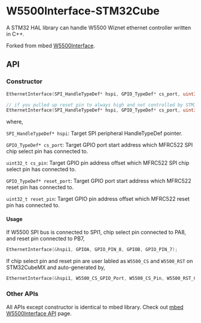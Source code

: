 # W5500Interface-STM32Cube

A STM32 HAL library can handle W5500 Wiznet ethernet controller written in C++.

Forked from mbed [W5500Interface](https://os.mbed.com/teams/EthernetInterfaceW5500-makers/code/W5500Interface/).

## API

### Constructor

```cpp
EthernetInterface(SPI_HandleTypeDef* hspi, GPIO_TypeDef* cs_port, uint32_t cs_pin, GPIO_TypeDef* reset_port, uint32_t reset_pin);

// if you pulled up reset pin to always high and not controlled by STM32,
EthernetInterface(SPI_HandleTypeDef* hspi, GPIO_TypeDef* cs_port, uint32_t cs_pin);
```
where,

`SPI_HandleTypeDef* hspi`: Target SPI peripheral HandleTypeDef pointer.

`GPIO_TypeDef* cs_port`: Target GPIO port start address which MFRC522 SPI chip select pin has connected to.

`uint32_t cs_pin`: Target GPIO pin address offset which MFRC522 SPI chip select pin has connected to.

`GPIO_TypeDef* reset_port`: Target GPIO port start address which MFRC522 reset pin has connected to.

`uint32_t reset_pin`: Target GPIO pin address offset which MFRC522 reset pin has connected to.

#### Usage
If W5500 SPI bus is connected to SPI1, chip select pin connected to PA8, and reset pin connected to PB7,
```cpp
EthernetInterface(&hspi1, GPIOA, GPIO_PIN_8, GPIOB, GPIO_PIN_7);
```
If chip select pin and reset pin are user labled as `W5500_CS` and `W5500_RST` on STM32CubeMX and auto-generated by,
```cpp
EthernetInterface(&hspi1, W5500_CS_GPIO_Port, W5500_CS_Pin, W5500_RST_GPIO_Port, W5500_RST_Pin);
```

### Other APIs
All APIs except constructor is identical to mbed library. Check out [mbed W5500Interface API](https://os.mbed.com/teams/EthernetInterfaceW5500-makers/code/W5500Interface/docs/tip/) page.
